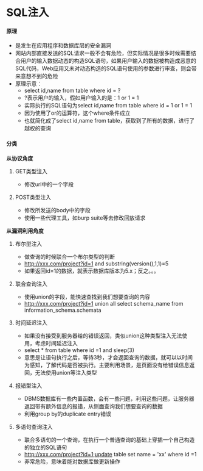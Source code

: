 SQL注入
==========================================
#### 原理
- 是发生在应用程序和数据库层的安全漏洞
- 网站内部直接发送的SQL请求一般不会有危险，但实际情况是很多时候需要结合用户的输入数据动态的构造SQL语句，如果用户输入的数据被构造成恶意的SQL代码，Web应用又未对动态构造的SQL语句使用的参数进行审查，则会带来意想不到的危险
- 原理示意：
	- select id,name from table where id = ?
	- ?表示用户的输入，假如用户输入的是：1 or 1 = 1
	- 实际执行的SQL语句为select id,name from table where id = 1 or 1 = 1
	- 因为使用了or的运算符，这个where条件成立
	- 也就简化成了select id,name from table，获取到了所有的数据，进行了越权的查询

#### 分类
**从协议角度**
1. GET类型注入
	- 修改url中的一个字段
	
2. POST类型注入
	- 修改所发送的body中的字段
	- 使用一些代理工具，如burp suite等去修改回放请求

**从漏洞利用角度**
1. 布尔型注入
	- 做查询的时候联合一个布尔类型的判断
	- http://xxx.com/project?id=1 and substring(version(),1,1)=5
	- 如果返回id=1的数据，就表示数据库版本为5.x；反之。。。
	
4. 联合查询注入
	- 使用union的字段，能快速查找到我们想要查询的内容
	- http://xxx.com/project?id=1 union all select schema_name from information_schema.schemata
	
7. 时间延迟注入
	- 如果没有接受到服务器给的错误返回，类似union这种类型注入无法使用，考虑时间延迟注入
	- select * from table where id =1 and sleep(3)
	- 意思是让语句执行之后，等待3秒，才会返回查询的数据，就可以以时间为感知，了解代码是否被执行。主要利用场景，是页面没有给错误信息返回，无法使用union等注入类型

10. 报错型注入
	- DBMS数据库有一些内置函数，会有一些问题，利用这些问题，让服务器返回带有额外信息的报错，从侧面查询我们想要查询的数据
	- 利用group by的duplicate entry错误
	
13. 多语句查询注入
	- 联合多语句的一个查询，在执行一个普通查询的基础上穿插一个自己构造的独立的SQL语句
	- http://xxx.com/project?id=1;update table set name = 'xx' where id =1
	- 非常危险，意味着能对数据库做更新操作

